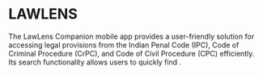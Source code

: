 # LAWLENS
The LawLens Companion mobile app provides a user-friendly solution for accessing legal provisions from the Indian Penal Code (IPC), Code of Criminal Procedure (CrPC), and Code of Civil Procedure (CPC) efficiently. Its search functionality allows users to quickly find .
